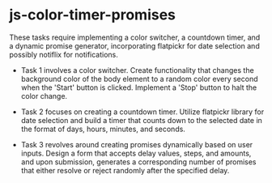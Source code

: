 # js-color-timer-promises

These tasks require implementing a color switcher, a countdown timer, and a dynamic promise generator, incorporating flatpickr for date selection and possibly notiflix for notifications.

- Task 1 involves a color switcher. Create functionality that changes the background color of the body element to a random color every second when the 'Start' button is clicked. Implement a 'Stop' button to halt the color change.

- Task 2 focuses on creating a countdown timer. Utilize flatpickr library for date selection and build a timer that counts down to the selected date in the format of days, hours, minutes, and seconds.

- Task 3 revolves around creating promises dynamically based on user inputs. Design a form that accepts delay values, steps, and amounts, and upon submission, generates a corresponding number of promises that either resolve or reject randomly after the specified delay.
